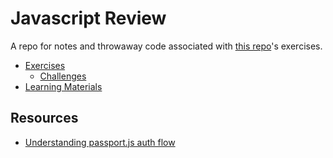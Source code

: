 # Javascript Review

A repo for notes and throwaway code associated with [this repo](https://github.com/nashville-software-school/node-milestones/tree/master/02-db-driven-applications)'s exercises.

- [Exercises](exercises)
    - [Challenges](challenges)
- [Learning Materials](learning-materials)

## Resources
- [Understanding passport.js auth flow](http://toon.io/understanding-passportjs-authentication-flow/)
